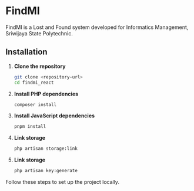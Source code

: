 # FindMI

FindMI is a Lost and Found system developed for Informatics Management, Sriwijaya State Polytechnic.

## Installation

1. **Clone the repository**
    ```bash
    git clone <repository-url>
    cd findmi_react
    ```

2. **Install PHP dependencies**
    ```bash
    composer install
    ```

3. **Install JavaScript dependencies**
    ```bash
    pnpm install
    ```

4. **Link storage**
    ```bash
    php artisan storage:link
    ```

5. **Link storage**
    ```bash
    php artisan key:generate
    ```
Follow these steps to set up the project locally.
